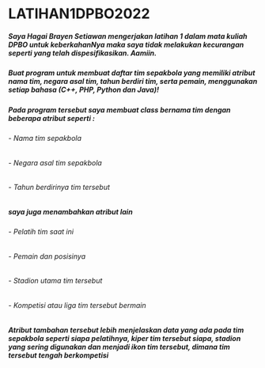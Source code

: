 # LATIHAN1DPBO2022

##### Saya Hagai Brayen Setiawan mengerjakan latihan 1 dalam mata kuliah DPBO untuk keberkahanNya maka saya tidak melakukan kecurangan seperti yang telah dispesifikasikan. Aamiin.

##### Buat program untuk membuat daftar tim sepakbola yang memiliki atribut nama tim, negara asal tim, tahun berdiri tim, serta pemain, menggunakan setiap bahasa (C++, PHP, Python dan Java)!

##### Pada program tersebut saya membuat class bernama tim dengan beberapa atribut seperti :
###### - Nama tim sepakbola
###### - Negara asal tim sepakbola
###### - Tahun berdirinya tim tersebut

##### saya juga menambahkan atribut lain 
###### - Pelatih tim saat ini
###### - Pemain dan posisinya
###### - Stadion utama tim tersebut
###### - Kompetisi atau liga tim tersebut bermain

##### Atribut tambahan tersebut lebih menjelaskan data yang ada pada tim sepakbola seperti siapa pelatihnya, kiper tim tersebut siapa, stadion yang sering digunakan dan menjadi ikon tim tersebut, dimana tim tersebut tengah berkompetisi




